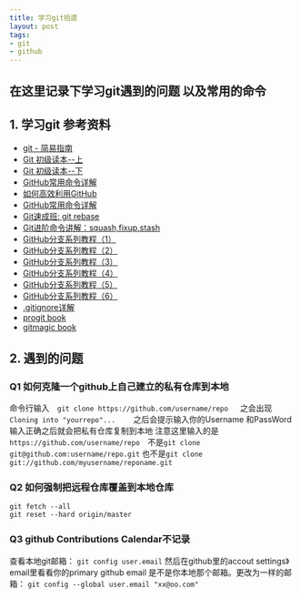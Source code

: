 ```yaml
---
title: 学习git拾遗
layout: post
tags:
- git
- github
---
```


## 在这里记录下学习git遇到的问题 以及常用的命令

## 1. 学习git 参考资料

+ [git - 简易指南](http://www.bootcss.com/p/git-guide/)
+ [Git 初级读本--上](http://www.html-js.com/article/1534)
+ [Git 初级读本--下](http://www.html-js.com/article/1535)
+ [GitHub常用命令详解](http://www.html-js.com/article/2023)
+ [如何高效利用GitHub](http://www.yangzhiping.com/tech/github.html)
+ [GitHub常用命令详解](http://www.html-js.com/article/2023)
+ [Git速成班: git rebase](http://www.html-js.com/article/2021)
+ [Git进阶命令讲解：squash,fixup,stash](http://www.html-js.com/article/2064)
+ [GitHub分支系列教程（1）](http://www.html-js.com/article/2024)
+ [GitHub分支系列教程（2）](http://www.html-js.com/article/2025)
+ [GitHub分支系列教程（3）](http://www.html-js.com/article/2026)
+ [GitHub分支系列教程（4）](http://www.html-js.com/article/2027)
+ [GitHub分支系列教程（5）](http://www.html-js.com/article/2028)
+ [GitHub分支系列教程（6）](http://www.html-js.com/article/2029)
+ [.gitignore详解](http://www.html-js.com/article/2030)
+ [progit book](https://github.com/numbbbbb/progit-zh-pdf-epub-mobi)
+ [gitmagic book](https://github.com/blynn/gitmagic/tree/master/zh_cn)

## 2. 遇到的问题

### Q1 如何克隆一个github上自己建立的私有仓库到本地

命令行输入　`git clone https://github.com/username/repo `　之会出现 `Cloning into "yourrepo"...`　　
之后会提示输入你的Username 和PassWord 输入正确之后就会把私有仓库复制到本地 注意这里输入的是
`https://github.com/username/repo`　不是`git clone git@github.com:username/repo.git` 也不是`git clone git://github.com/myusername/reponame.git`


### Q2 如何强制把远程仓库覆盖到本地仓库

```
git fetch --all
git reset --hard origin/master
```


### Q3 github Contributions Calendar不记录

查看本地git邮箱：
`git config user.email`
然后在github里的accout settings》email里看看你的primary github email  是不是你本地那个邮箱。更改为一样的邮箱：
`git config --global user.email "xx@oo.com"`